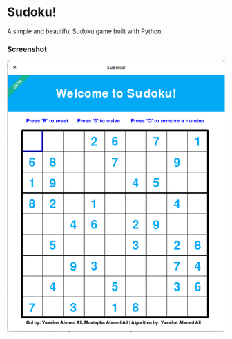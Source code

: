 # Sudoku!
A simple and beautiful Sudoku game built with Python.

### Screenshot
![](screenie_for_sudoku.png)
